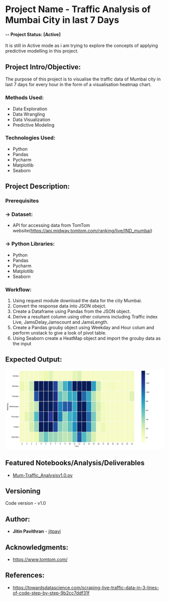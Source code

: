 # Project Name - Traffic Analysis of Mumbai City in last 7 Days

#### -- Project Status: [Active]
It is still in Active mode as i am trying to explore the concepts of applying predictive modelling in this project.

## Project Intro/Objective:
The purpose of this project is to visualise the traffic data of Mumbai city in last 7 days for every hour in the form of a visualisation heatmap chart.

### Methods Used:
* Data Exploration
* Data Wrangling
* Data Visualization
* Predictive Modeling

### Technologies Used:
* Python
* Pandas
* Pycharm
* Matplotlib
* Seaborn 

## Project Description:

### Prerequisites
  ### -> Dataset:
  * API for accessing data from TomTom website(https://api.midway.tomtom.com/ranking/live/IND_mumbai)
  
  ### -> Python Libraries:
  *  Python
  * Pandas
  * Pycharm
  * Matplotlib
  * Seaborn
  
### Workflow:
1. Using request module download the data for the city Mumbai.
2. Convert the response data into JSON obejct.
3. Create a Dataframe using Pandas from the JSON object.
4. Derive a resultant column using other columns including Traffic index Live, JamsDelay,Jamscount and JamsLength.
5. Create a Pandas grouby object using Weekday and Hour colum and perform unstack to give a look of pivot table.
6. Using Seaborn create a HeatMap object and import the grouby data as the input

## Expected Output:
 ![Traffic_HeatMap](https://github.com/jitpavi/Mumbai_Traffic_Analysis/blob/master/Traffic_HeatMap.jpg)

## Featured Notebooks/Analysis/Deliverables
* [Mum-Traffic_Analysisv1.0.py](https://github.com/jitpavi/Mumbai_Traffic_Analysis/blob/master/Mum-Traffic_Analysisv1.0.py)

## Versioning
Code version - v1.0

## Author:

* **Jitin Pavithran** - [jitpavi](https://github.com/jitpavi)

## Acknowledgments:

* https://www.tomtom.com/

## References:

* https://towardsdatascience.com/scraping-live-traffic-data-in-3-lines-of-code-step-by-step-9b2cc7ddf31f
